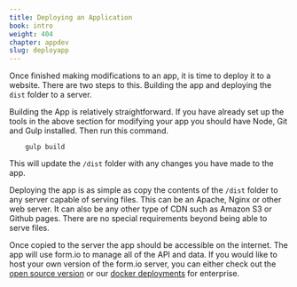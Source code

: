 ```yaml
---
title: Deploying an Application
book: intro
weight: 404
chapter: appdev
slug: deployapp
---
```

Once finished making modifications to an app, it is time to deploy it to a website. There are two steps to this. Building the app and deploying the ```dist``` folder to a server.

Building the App is relatively straightforward. If you have already set up the tools in the above section for modifying your app you should have Node, Git and Gulp installed. Then run this command.

```shell
    gulp build
```

This will update the ```/dist``` folder with any changes you have made to the app.

Deploying the app is as simple as copy the contents of the ```/dist``` folder to any server capable of serving files. This can be an Apache, Nginx or other web server. It can also be any other type of CDN such as Amazon S3 or Github pages. There are no special requirements beyond being able to serve files.

Once copied to the server the app should be accessible on the internet. The app will use form.io to manage all of the API and data. If you would like to host your own version of the form.io server, you can either check out the [open source version](https://github.com/formio/formio) or our [docker deployments](/userguide/docker/) for enterprise.
